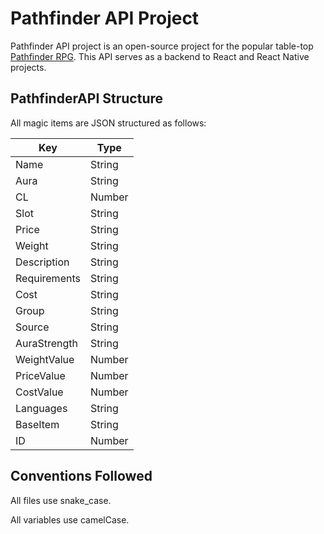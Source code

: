# Pathfinder API Project

Pathfinder API project is an open-source project for the popular table-top  [Pathfinder RPG](https://paizo.com/pathfinder). This API serves as a backend to React and React Native projects.  

## PathfinderAPI Structure

All magic items are JSON structured as follows:

| Key  | Type   |
|------|--------|
| Name | String |
| Aura | String |
| CL | Number |
| Slot | String |
| Price | String |
| Weight | String |
| Description | String |
| Requirements | String |
| Cost | String |
| Group | String |
| Source | String |
| AuraStrength | String |
| WeightValue | Number |
| PriceValue | Number |
| CostValue | Number |
| Languages | String |
| BaseItem | String |
| ID | Number |

## Conventions Followed

All files use snake_case.

All variables use camelCase.

